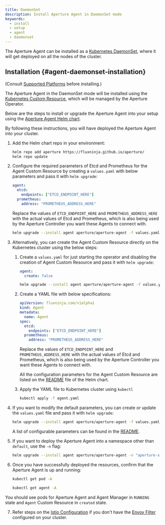 ```yaml
---
title: DaemonSet
description: Install Aperture Agent in DaemonSet mode
keywords:
  - install
  - setup
  - agent
  - daemonset
---
```


The Aperture Agent can be installed as a
[Kubernetes DaemonSet](https://kubernetes.io/docs/concepts/workloads/controllers/daemonset/),
where it will get deployed on all the nodes of the cluster.

## Installation {#agent-daemonset-installation}

(Consult [Supported Platforms](setup/supported-platforms.md) before installing.)

The Aperture Agent in the DaemonSet mode will be installed using the
[Kubernetes Custom Resource](https://kubernetes.io/docs/concepts/extend-kubernetes/api-extension/custom-resources/),
which will be managed by the Aperture Operator.

Below are the steps to install or upgrade the Aperture Agent into your setup using
the [Aperture Agent Helm chart](https://artifacthub.io/packages/helm/aperture/aperture-agent).

By following these instructions, you will have deployed the Aperture Agent into your cluster.

1. Add the Helm chart repo in your environment:

   ```bash
   helm repo add aperture https://fluxninja.github.io/aperture/
   helm repo update
   ```

2. Configure the required parameters of Etcd and Prometheus for the Agent Custom Resource by creating a `values.yaml`
   with below parameters and pass it with `helm upgrade`:

   ```yaml
   agent:
     etcd:
       endpoints: ["ETCD_ENDPOINT_HERE"]
     prometheus:
       address: "PROMETHEUS_ADDRESS_HERE"
   ```

   Replace the values of `ETCD_ENDPOINT_HERE` and `PROMETHEUS_ADDRESS_HERE` with the actual values of Etcd and Prometheus,
   which is also being used by the Aperture Controller you want these Agents to connect with.

   ```bash
   helm upgrade --install agent aperture/aperture-agent -f values.yaml
   ```

3. Alternatively, you can create the Agent Custom Resource directly on the Kubernetes cluster using the below steps:

   1. Create a `values.yaml` for just starting the operator and disabling the creation of Agent Custom Resource
      and pass it with `helm upgrade`:

      ```yaml
      agent:
        create: false
      ```

      ```bash
      helm upgrade --install agent aperture/aperture-agent -f values.yaml
      ```

   2. Create a YAML file with below specifications:

      ```yaml
      apiVersion: fluxninja.com/v1alpha1
      kind: Agent
      metadata:
        name: Agent
      spec:
        etcd:
          endpoints: ["ETCD_ENDPOINT_HERE"]
        prometheus:
          address: "PROMETHEUS_ADDRESS_HERE"
      ```

      Replace the values of `ETCD_ENDPOINT_HERE` and `PROMETHEUS_ADDRESS_HERE` with the actual values of Etcd and Prometheus,
      which is also being used by the Aperture Controller you want these Agents to connect with.

      All the configuration parameters for the Agent Custom Resource are listed on the
      [README](https://artifacthub.io/packages/helm/aperture/aperture-agent#agent-custom-resource-parameters)
      file of the Helm chart.

   3. Apply the YAML file to Kubernetes cluster using `kubectl`

      ```bash
      kubectl apply -f agent.yaml
      ```

4. If you want to modify the default parameters, you can create or update the
   `values.yaml` file and pass it with `helm upgrade`:

   ```bash
   helm upgrade --install agent aperture/aperture-agent -f values.yaml
   ```

   A list of configurable parameters can be found in the
   [README](https://artifacthub.io/packages/helm/aperture/aperture-agent#parameters).

5. If you want to deploy the Aperture Agent into a namespace
   other than `default`, use the `-n` flag:

   ```bash
   helm upgrade --install agent aperture/aperture-agent -n "aperture-system" --create-namespace
   ```

6. Once you have successfully deployed the resources, confirm that the
   Aperture Agent is up and running:

   ```bash
   kubectl get pod -A

   kubectl get agent -A
   ```

You should see pods for Aperture Agent and Agent Manager in `RUNNING` state and `Agent` Custom Resource in `created` state.

7. Refer steps on the [Istio Configuration](setup/istio.md) if you don't have the
   [Envoy Filter](https://istio.io/latest/docs/reference/config/networking/envoy-filter/)
   configured on your cluster.
